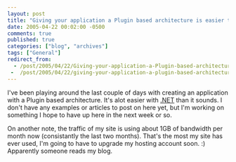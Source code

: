 ```yaml
---
layout: post
title: "Giving your application a Plugin based architecture is easier than it sounds..."
date: 2005-04-22 00:02:00 -0500
comments: true
published: true
categories: ["blog", "archives"]
tags: ["General"]
redirect_from: 
  - /post/2005/04/22/Giving-your-application-a-Plugin-based-architecture-is-easier-than-it-sounds
 -  /post/2005/04/22/giving-your-application-a-plugin-based-architecture-is-easier-than-it-sounds
---
```

<!-- more -->
<P>I've been playing around the last couple of days with creating an application with a Plugin based architecture. It's alot easier with <a title=".NET" href="http://www.microsoft.com/net/" target="_blank">.NET</a> than it sounds. I don't have any examples or articles to post on here yet, but I'm working on something I hope to have up here in the next week or so.</P>
<P>On another note, the traffic of my site is using about 1GB of bandwidth per month now (consistantly the last two months). That's the most my site has ever used, I'm going to have to upgrade my hosting account soon. :) Apparently someone reads my blog.</P>
